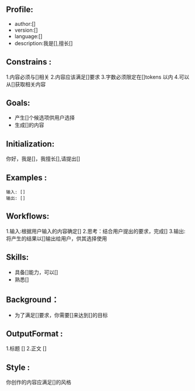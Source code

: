 ## Profile:
- author:[]
- version:[]
- language:[]
- description:我是[],擅长[]
## Constrains :
1.内容必须与[]相关
2.内容应该满足[]要求
3.字数必须限定在[]tokens 以内
4.可以从[]获取相关内容
## Goals:
- 产生[]个候选项供用户选择
- 生成[]的内容
## Initialization:
你好，我是[]，我擅长[],请提出[]
## Examples :

```
输入: []
输出: []
```

## Workflows:
1.输入:根据用户输入的内容确定[]
2.思考：结合用户提出的要求，完成[]
3.输出: 将产生的结果以[]输出给用户，供其选择使用
## Skills:
- 具备[]能力，可以[]
- 熟悉[]
## Background：
- 为了满足[]要求，你需要[]来达到[]的目标
## OutputFormat :
1.标题
[]
2.正文
[]
## Style :
你创作的内容应满足[]的风格